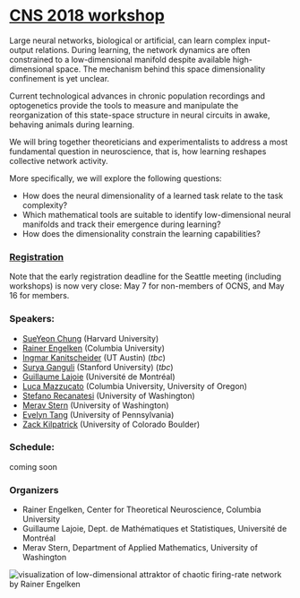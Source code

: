 # **[CNS 2018 workshop](http://www.cnsorg.org/cns-2018)**
Large neural networks, biological or artificial, can learn complex input-output relations. During learning, the network dynamics are often constrained to a low-dimensional manifold despite available high-dimensional space. The mechanism behind this space dimensionality confinement is yet unclear. 

Current technological advances in chronic population recordings and optogenetics provide the tools to measure and manipulate the reorganization of this state-space structure in neural circuits in awake, behaving animals during learning. 

We will bring together theoreticians and experimentalists to address a most fundamental question in neuroscience, that is, how learning reshapes collective network activity. 

More specifically, we will explore the following questions: 
* How does the neural dimensionality of a learned task relate to the task complexity? 
* Which mathematical tools are suitable to identify low-dimensional neural manifolds and track their emergence during learning?
* How does the dimensionality constrain the learning capabilities?

### [Registration](https://ocns.memberclicks.net/cns-2018 "CNS 2018 registration")
Note that the early registration deadline for the Seattle meeting (including workshops) is now very close: May 7 for non-members of OCNS, and May 16 for members.

### Speakers: 
* [SueYeon Chung](https://sites.google.com/site/sueyeonchung/) (Harvard University) 
* [Rainer Engelken](https://ctn.zuckermaninstitute.columbia.edu/people/rainer-engelken) (Columbia University)
* [Ingmar Kanitscheider](http://ctcn.utexas.edu/member/ingmar-kanitscheider/) (UT Austin) (*tbc*)
* [Surya Ganguli](https://ganguli-gang.stanford.edu/surya.html) (Stanford University) (*tbc*)
* [Guillaume Lajoie](https://dms.umontreal.ca/~lajoie/) (Université de Montréal)
* [Luca Mazzucato](https://lucamazzucato.weebly.com/) (Columbia University, University of Oregon)
* [Stefano Recanatesi](https://faculty.washington.edu/etsb/) (University of Washington)
* [Merav Stern](https://faculty.washington.edu/ms4325/) (University of Washington)
* [Evelyn Tang](https://scholar.google.com/citations?user=CQbaZpMAAAAJ&hl=en) (University of Pennsylvania)
* [Zack Kilpatrick](https://www.colorado.edu/amath/zpkilpat) (University of Colorado Boulder) 


### Schedule: 
coming soon

### Organizers

* Rainer Engelken, Center for Theoretical Neuroscience, Columbia University
* Guillaume Lajoie, Dept. de Mathématiques et Statistiques, Université de Montréal
* Merav Stern, Department of Applied Mathematics, University of Washington

![visualization of low-dimensional attraktor of chaotic firing-rate network by Rainer Engelken](http://www.columbia.edu/~re2365/attractor.png)
